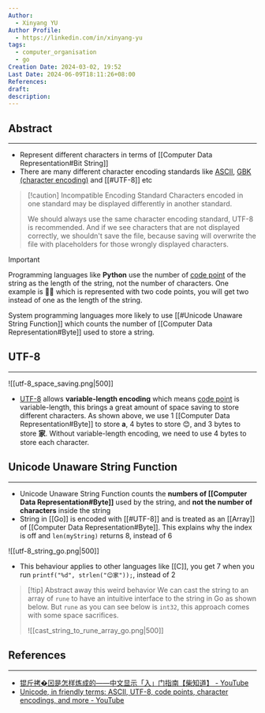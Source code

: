 ```yaml
---
Author:
  - Xinyang YU
Author Profile:
  - https://linkedin.com/in/xinyang-yu
tags:
  - computer_organisation
  - go
Creation Date: 2024-03-02, 19:52
Last Date: 2024-06-09T18:11:26+08:00
References: 
draft: 
description: 
---
```

## Abstract
---
- Represent different characters in terms of [[Computer Data Representation#Bit String]]
- There are many different character encoding standards like [ASCII](https://en.wikipedia.org/wiki/ASCII), [GBK (character encoding)](https://en.wikipedia.org/wiki/GBK_(character_encoding)#:~:text=GBK%20is%20an%20extension%20of,%3A1993%2C%20or%20Unicode%201.1.) and [[#UTF-8]] etc

>[!caution] Incompatible Encoding Standard
> Characters encoded in one standard may be displayed differently in another standard.
> 
> We should always use the same character encoding standard, UTF-8 is recommended. And if we see characters that are not displayed correctly, we shouldn't save the file, because saving will overwrite the file with placeholders for those wrongly displayed characters.

>[!important]
> Programming languages like **Python** use the number of [code point](utf_8_code_point.png) of the string as the length of the string, not the number of characters. One example is 👍🏻 which is represented with two code points, you will get two instead of one as the length of the string.
> 
> System programming languages more likely to use [[#Unicode Unaware String Function]] which counts the number of [[Computer Data Representation#Byte]] used to store a string.

## UTF-8
---
![[utf-8_space_saving.png|500]]
- [UTF-8](https://en.wikipedia.org/wiki/UTF-8) allows **variable-length encoding** which means [code point](utf_8_code_point.png) is variable-length, this brings a great amount of space saving to store different characters. As shown above, we use 1 [[Computer Data Representation#Byte]] to store **a**, 4 bytes to store 😊, and 3 bytes to store **家**. Without variable-length encoding, we need to use 4 bytes to store each character.



## Unicode Unaware String Function
---
- Unicode Unaware String Function counts the **numbers of [[Computer Data Representation#Byte]]** used by the string, and **not the number of characters** inside the string
- String in [[Go]] is encoded with [[#UTF-8]] and is treated as an [[Array]] of [[Computer Data Representation#Byte]]. This explains why the index is off and `len(myString)` returns $8$, instead of $6$

![[utf-8_string_go.png|500]]
- This behaviour applies to other languages like [[C]], you get $7$ when you run `printf("%d", strlen("😊家"));`, instead of $2$


>[!tip] Abstract away this weird behavior 
> We can cast the string to an array of `rune` to have an intuitive interface to the string in Go as shown below. But `rune` as you can see below is `int32`, this approach comes with some space sacrifices.
> 
> ![[cast_string_to_rune_array_go.png|500]]
## References 
---
- [锟斤拷�⊠是怎样炼成的——中文显示「⼊」门指南【柴知道】 - YouTube](https://youtu.be/zSstXi-j7Qc?si=Xx_PqdiLIvZuHQMH)
- [Unicode, in friendly terms: ASCII, UTF-8, code points, character encodings, and more - YouTube](https://youtu.be/ut74oHojxqo?si=aeYNpySAgKZTlOI0)